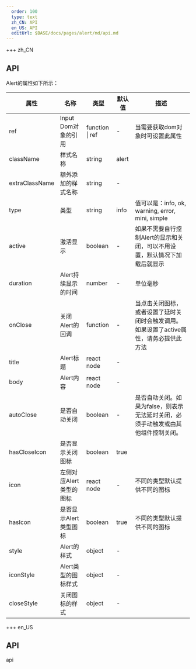 ```yaml
---   
  order: 100
  type: text
  zh_CN: API
  en_US: API
  editUrl: $BASE/docs/pages/alert/md/api.md
---      
```


+++  zh_CN
## API
Alert的属性如下所示：

| 属性 | 名称 | 类型 | 默认值 | 描述 |
| --- | --- | --- | --- | --- |
| ref | Input Dom对象的引用 | function \| ref | - | 当需要获取dom对象时可设置此属性 |
| className | 样式名称 | string | alert |  |
| extraClassName | 额外添加的样式名称 | string | - |  |
| type | 类型 | string | info | 值可以是：info, ok, warning, error, mini, simple |
| active | 激活显示 | boolean | - | 如果不需要自行控制Alert的显示和关闭，可以不用设置，默认情况下加载后就显示 |
| duration | Alert持续显示的时间 | number | - | 单位毫秒  |
| onClose | 关闭Alert的回调 | function | - | 当点击关闭图标，或者设置了延时关闭时会触发调用。如果设置了active属性，请务必提供此方法  |
| title | Alert标题 | react node | - |  |
| body | Alert内容 | react node | - |  |
| autoClose | 是否自动关闭 | boolean | - | 是否自动关闭。如果为false，则表示无法延时关闭，必须手动触发或由其他组件控制关闭。  |
| hasCloseIcon | 是否显示关闭图标 | boolean | true |  |
| icon | 左侧对应Alert类型的图标 | react node | - | 不同的类型默认提供不同的图标  |
| hasIcon | 是否显示Alert类型图标 | boolean | true | 不同的类型默认提供不同的图标  |
| style | Alert的样式 | object | - |  |
| iconStyle | Alert类型的图标样式 | object | - |  |
| closeStyle | 关闭图标的样式 | object | - |  |

+++ en_US

## API
api
